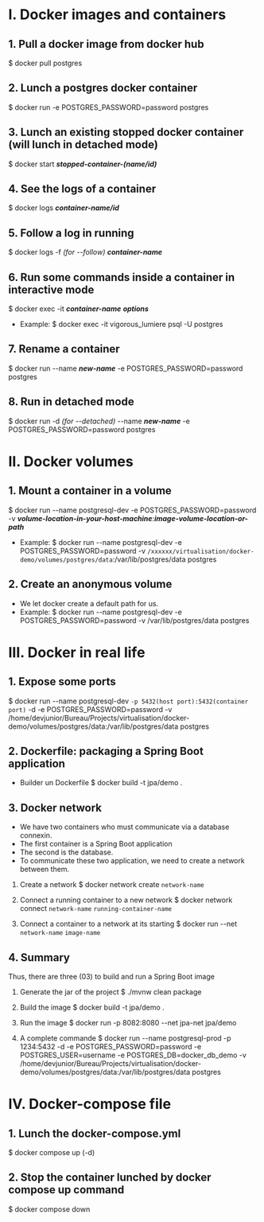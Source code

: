 # I. Docker images and containers

## 1. Pull a docker image from docker hub
$ docker pull postgres

## 2. Lunch a postgres docker container
$ docker run -e POSTGRES_PASSWORD=password postgres

## 3. Lunch an existing stopped docker container (will lunch in detached mode)
$ docker start ***stopped-container-(name/id)***

## 4. See the logs of a container
$ docker logs ***container-name/id***

## 5. Follow a log in running
$ docker logs -f _(for --follow)_ ***container-name***

## 6. Run some commands inside a container in interactive mode
$ docker exec -it ***container-name*** ***options***
- Example: $ docker exec -it vigorous_lumiere psql -U postgres

## 7. Rename a container
$ docker run --name ***new-name*** -e POSTGRES_PASSWORD=password postgres

## 8. Run in detached mode
$ docker run -d _(for --detached)_ --name ***new-name*** -e POSTGRES_PASSWORD=password postgres

# II. Docker volumes

## 1. Mount a container in a volume
$ docker run --name postgresql-dev -e POSTGRES_PASSWORD=password -v 
    ***volume-location-in-your-host-machine***:***image-volume-location-or-path***
- Example: $ docker run --name postgresql-dev -e POSTGRES_PASSWORD=password -v 
    `/xxxxxx/virtualisation/docker-demo/volumes/postgres/data`:/var/lib/postgres/data postgres

## 2. Create an anonymous volume
- We let docker create a default path for us.
- Example: $ docker run --name postgresql-dev -e POSTGRES_PASSWORD=password -v /var/lib/postgres/data postgres

# III. Docker in real life

## 1. Expose some ports
$ docker run --name postgresql-dev `-p 5432(host port):5432(container port)` -d -e POSTGRES_PASSWORD=password -v 
    /home/devjunior/Bureau/Projects/virtualisation/docker-demo/volumes/postgres/data:/var/lib/postgres/data postgres

## 2. Dockerfile: packaging a Spring Boot application
- Builder un Dockerfile
$ docker build -t jpa/demo .

## 3. Docker network
- We have two containers who must communicate via a database connexin.
- The first container is a Spring Boot application
- The second is the database.
- To communicate these two application, we need to create a network
    between them.

1. Create a network
$ docker network create `network-name`

2. Connect a running container to a new network
$ docker network connect `network-name` `running-container-name`

3. Connect a container to a network at its starting
$ docker run --net `network-name` `image-name`

## 4. Summary
Thus, there are three (03) to build and run a Spring Boot image
1. Generate the jar of the project
    $ ./mvnw clean package 

2. Build the image
    $ docker build -t jpa/demo .

3. Run the image
    $ docker run -p 8082:8080 --net jpa-net jpa/demo

4. A complete commande
 $ docker run --name postgresql-prod -p 1234:5432 -d 
 -e POSTGRES_PASSWORD=password 
 -e POSTGRES_USER=username 
 -e POSTGRES_DB=docker_db_demo 
 -v /home/devjunior/Bureau/Projects/virtualisation/docker-demo/volumes/postgres/data:/var/lib/postgres/data 
 postgres

# IV. Docker-compose file
## 1. Lunch the docker-compose.yml
$ docker compose up (-d)

## 2. Stop the container lunched by docker compose up command
$ docker compose down











